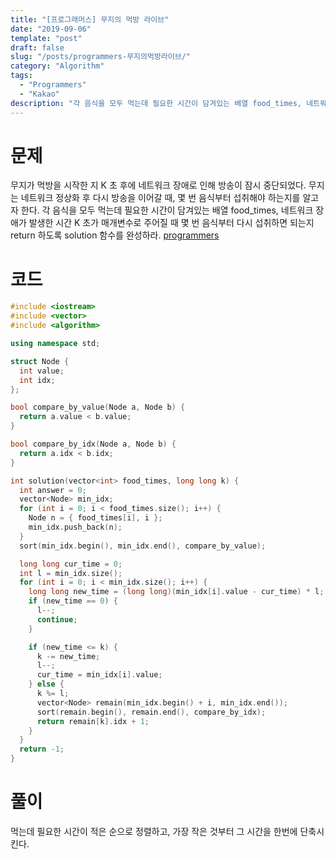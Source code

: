 ```yaml
---
title: "[프로그래머스] 무지의 먹방 라이브"
date: "2019-09-06"
template: "post"
draft: false
slug: "/posts/programmers-무지의먹방라이브/"
category: "Algorithm"
tags:
  - "Programmers"
  - "Kakao"
description: "각 음식을 모두 먹는데 필요한 시간이 담겨있는 배열 food_times, 네트워크 장애가 발생한 시간 K 초가 매개변수로 주어질 때 몇 번 음식부터 다시 섭취하면 되는지 return 하도록 solution 함수를 완성하라."
---
```


# 문제

무지가 먹방을 시작한 지 K 초 후에 네트워크 장애로 인해 방송이 잠시 중단되었다.
무지는 네트워크 정상화 후 다시 방송을 이어갈 때, 몇 번 음식부터 섭취해야 하는지를 알고자 한다.
각 음식을 모두 먹는데 필요한 시간이 담겨있는 배열 food_times, 네트워크 장애가 발생한 시간 K 초가 매개변수로 주어질 때 몇 번 음식부터 다시 섭취하면 되는지 return 하도록 solution 함수를 완성하라. [programmers](https://programmers.co.kr/learn/courses/30/lessons/42891)

# 코드

```c++
#include <iostream>
#include <vector>
#include <algorithm>

using namespace std;

struct Node {
  int value;
  int idx;
};

bool compare_by_value(Node a, Node b) {
  return a.value < b.value;
}

bool compare_by_idx(Node a, Node b) {
  return a.idx < b.idx;
}

int solution(vector<int> food_times, long long k) {
  int answer = 0;
  vector<Node> min_idx;
  for (int i = 0; i < food_times.size(); i++) { 
    Node n = { food_times[i], i };
    min_idx.push_back(n);
  }
  sort(min_idx.begin(), min_idx.end(), compare_by_value);

  long long cur_time = 0;
  int l = min_idx.size();
  for (int i = 0; i < min_idx.size(); i++) {
    long long new_time = (long long)(min_idx[i].value - cur_time) * l;
    if (new_time == 0) {
      l--;
      continue; 
    }

    if (new_time <= k) {
      k -= new_time;
      l--;
      cur_time = min_idx[i].value;
    } else {
      k %= l;
      vector<Node> remain(min_idx.begin() + i, min_idx.end());
      sort(remain.begin(), remain.end(), compare_by_idx);
      return remain[k].idx + 1;
    }
  }
  return -1;
}
```

# 풀이

먹는데 필요한 시간이 적은 순으로 정렬하고, 가장 작은 것부터 그 시간을 한번에 단축시킨다.
